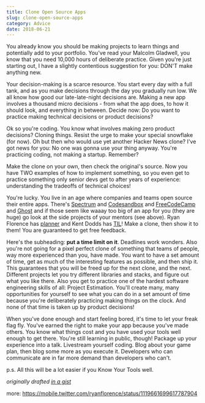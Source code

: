 ```yaml
---
title: Clone Open Source Apps
slug: clone-open-source-apps
category: Advice
date: 2018-06-21
---
```


You already know you should be making projects to learn things and potentially add to your portfolio. You've read your Malcolm Gladwell, you know that you need 10,000 hours of deliberate practice. Given you're just starting out, I have a slightly contentious suggestion for you: DON'T make anything new.

Your decision-making is a scarce resource. You start every day with a full tank, and as you make decisions through the day you gradually run low. We all know how good our late-late-night decisions are. Making a new app involves a thousand micro decisions - from what the app does, to how it should look, and everything in between. Decide now: Do you want to practice making technical decisions or product decisions?

Ok so you're coding. You know what involves making zero product decisions? Cloning things. Resist the urge to make your special snowflake (for now). Oh but then who would use yet another Hacker News clone? I've got news for you: No one was gonna use your thing anyway. You're practicing coding, not making a startup. Remember?

Make the clone on your own, then check the original's source. Now you have TWO examples of how to implement something, so you even get to practice something only senior devs get to after years of experience: understanding the tradeoffs of technical choices!

You're lucky. You live in an age where companies and teams open source their entire apps. There's [Spectrum](https://github.com/withspectrum/spectrum) and [Codesandbox](https://github.com/CompuIves/codesandbox-client) and [FreeCodeCamp](https://github.com/freeCodeCamp/freeCodeCamp/) and [Ghost](https://github.com/TryGhost/Ghost) and if those seem like waaay too big of an app for you (they are huge) go look at the side projects of your mentors (see above). Ryan Florence has [planner](https://planner.now.sh/) and Kent Dodds has [TIL](https://til.netlify.com/)! Make a clone, then show it to them! You are guaranteed to get free feedback.

Here's the subheading: **put a time limit on it**. Deadlines work wonders. Also you're not going for a pixel perfect clone of something that teams of people, way more experienced than you, have made. You want to have a set amount of time, get as much of the interesting features as possible, and then ship it. This guarantees that you will be freed up for the next clone, and the next. Different projects let you try different libraries and stacks, and figure out what you like there. Also you get to practice one of the hardest software engineering skills of all: Project Estimation. You'll create many, many opportunities for yourself to see what you can do in a set amount of time because you're deliberately practicing making things on the clock. And none of that time is taken up by product decisions!

When you've done enough and start feeling bored, it's time to let your freak flag fly. You've earned the right to make your app because you've made others. You know what things cost and you have used your tools well enough to get there. You're still learning in public, though! Package up your experience into a talk. Livestream yourself coding. Blog about your game plan, then blog some more as you execute it. Developers who can communicate are in far more demand than developers who can't.

p.s. All this will be a lot easier if you Know Your Tools well.

_originally drafted [in a gist](https://gist.github.com/sw-yx/9720bd4a30606ca3ffb8d407113c0fe5)_

more: https://mobile.twitter.com/ryanflorence/status/1119661699617787904
